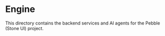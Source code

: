 # Engine

This directory contains the backend services and AI agents for the Pebble (Stone UI) project.
